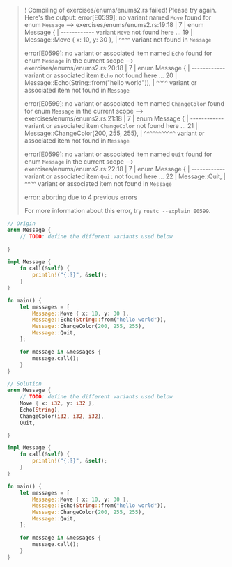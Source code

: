 >! Compiling of exercises/enums/enums2.rs failed! Please try again. Here's the output:
>error[E0599]: no variant named `Move` found for enum `Message`
>  --> exercises/enums/enums2.rs:19:18
>   |
>7  | enum Message {
>   | ------------ variant `Move` not found here
>...
>19 |         Message::Move { x: 10, y: 30 },
>   |                  ^^^^ variant not found in `Message`
>
>error[E0599]: no variant or associated item named `Echo` found for enum `Message` in the current scope
>  --> exercises/enums/enums2.rs:20:18
>   |
>7  | enum Message {
>   | ------------ variant or associated item `Echo` not found here
>...
>20 |         Message::Echo(String::from("hello world")),
>   |                  ^^^^ variant or associated item not found in `Message`
>
>error[E0599]: no variant or associated item named `ChangeColor` found for enum `Message` in the current scope
>  --> exercises/enums/enums2.rs:21:18
>   |
>7  | enum Message {
>   | ------------ variant or associated item `ChangeColor` not found here
>...
>21 |         Message::ChangeColor(200, 255, 255),
>   |                  ^^^^^^^^^^^ variant or associated item not found in `Message`
>
>error[E0599]: no variant or associated item named `Quit` found for enum `Message` in the current scope
>  --> exercises/enums/enums2.rs:22:18
>   |
>7  | enum Message {
>   | ------------ variant or associated item `Quit` not found here
>...
>22 |         Message::Quit,
>   |                  ^^^^ variant or associated item not found in `Message`
>
>error: aborting due to 4 previous errors
>
>For more information about this error, try `rustc --explain E0599`.

```rust
// Origin
enum Message {
    // TODO: define the different variants used below
    
}

impl Message {
    fn call(&self) {
        println!("{:?}", &self);
    }
}

fn main() {
    let messages = [
        Message::Move { x: 10, y: 30 },
        Message::Echo(String::from("hello world")),
        Message::ChangeColor(200, 255, 255),
        Message::Quit,
    ];

    for message in &messages {
        message.call();
    }
}

```

```rust
// Solution
enum Message {
    // TODO: define the different variants used below
    Move { x: i32, y: i32 },
    Echo(String),
    ChangeColor(i32, i32, i32),
    Quit,

}

impl Message {
    fn call(&self) {
        println!("{:?}", &self);
    }
}

fn main() {
    let messages = [
        Message::Move { x: 10, y: 30 },
        Message::Echo(String::from("hello world")),
        Message::ChangeColor(200, 255, 255),
        Message::Quit,
    ];

    for message in &messages {
        message.call();
    }
}

```